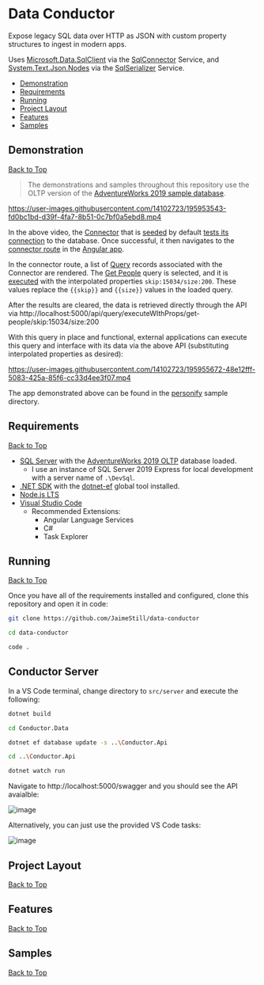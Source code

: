 # Data Conductor

Expose legacy SQL data over HTTP as JSON with custom property structures to ingest in modern apps.

Uses [Microsoft.Data.SqlClient](https://github.com/dotnet/SqlClient) via the [SqlConnector](./src/server/Conductor.Services/Sql/SqlConnector.cs) Service, and [System.Text.Json.Nodes](https://docs.microsoft.com/en-us/dotnet/api/system.text.json.nodes?view=net-6.0) via the [SqlSerializer](./src/server/Conductor.Services/Sql/SqlSerializer.cs) Service.

* [Demonstration](#demonstration)
* [Requirements](#requirements)
* [Running](#running)
* [Project Layout](#project-layout)
* [Features](#features)
* [Samples](#samples)

## Demonstration
[Back to Top](#data-conductor)

> The demonstrations and samples throughout this repository use the OLTP version of the [AdventureWorks 2019 sample database](https://learn.microsoft.com/en-us/sql/samples/adventureworks-install-configure?view=sql-server-ver16&tabs=ssms).

https://user-images.githubusercontent.com/14102723/195953543-fd0bc1bd-d39f-4fa7-8b51-0c7bf0a5ebd8.mp4

In the above video, the [Connector](./src/server/Conductor.Models/Entities/Connector.cs) that is [seeded](./src/server/Conductor.DbCli/Seed/ConnectorSeeder.cs) by default [tests its connection](./src/server/Conductor.Api/Controllers/ConnectorController.cs#L21) to the database. Once successful, it then navigates to the [connector route](./src/app/src/app/routes/connector/) in the [Angular app](./src/app/src/app/).

In the connector route, a list of [Query](./src/server/Conductor.Models/Entities/Query.cs) records associated with the Connector are rendered. The [Get People](./src/server/Conductor.DbCli/Seed/ConnectorSeeder.cs#L27) query is selected, and it is [executed](./src/server/Conductor.Api/Controllers/QueryController.cs#L47) with the interpolated properties `skip:15034/size:200`. These values replace the `{{skip}}` and `{{size}}` values in the loaded query.

After the results are cleared, the data is retrieved directly through the API via http://localhost:5000/api/query/executeWIthProps/get-people/skip:15034/size:200 

With this query in place and functional, external applications can execute this query and interface with its data via the above API (substituting interpolated properties as desired):

https://user-images.githubusercontent.com/14102723/195955672-48e12fff-5083-425a-85f6-cc33d4ee3f07.mp4

The app demonstrated above can be found in the [personify](./samples/personify/) sample directory.

## Requirements
[Back to Top](#data-conductor)

* [SQL Server](https://www.microsoft.com/en-us/sql-server/sql-server-downloads) with the [AdventureWorks 2019 OLTP](https://learn.microsoft.com/en-us/sql/samples/adventureworks-install-configure?view=sql-server-ver16&tabs=ssms) database loaded.
    * I use an instance of SQL Server 2019 Express for local development with a server name of `.\DevSql`.
* [.NET SDK](https://dotnet.microsoft.com/en-us/download) with the [dotnet-ef](https://learn.microsoft.com/en-us/ef/core/cli/dotnet) global tool installed.
* [Node.js LTS](https://nodejs.org/en/)
* [Visual Studio Code](https://code.visualstudio.com/)
    * Recommended Extensions:
        * Angular Language Services
        * C#
        * Task Explorer

## Running
[Back to Top](#data-conductor)

Once you have all of the requirements installed and configured, clone this repository and open it in code:

```bash
git clone https://github.com/JaimeStill/data-conductor

cd data-conductor

code .
```

## Conductor Server

In a VS Code terminal, change directory to `src/server` and execute the following:

```bash
dotnet build

cd Conductor.Data

dotnet ef database update -s ..\Conductor.Api

cd ..\Conductor.Api

dotnet watch run
```

Navigate to http://localhost:5000/swagger and you should see the API avaialble:

![image](https://user-images.githubusercontent.com/14102723/195956992-5407b9df-1b74-4e0d-8936-3c5da4f47a77.png)

Alternatively, you can just use the provided VS Code tasks:

![image](https://user-images.githubusercontent.com/14102723/195956845-fe902b73-219b-49bd-ba43-0b447a4b61e5.png)


## Project Layout
[Back to Top](#data-conductor)

## Features
[Back to Top](#data-conductor)

## Samples
[Back to Top](#data-conductor)